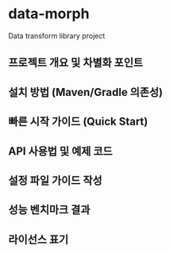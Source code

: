 # data-morph
Data transform library project

## 프로젝트 개요 및 차별화 포인트

## 설치 방법 (Maven/Gradle 의존성)

## 빠른 시작 가이드 (Quick Start)

## API 사용법 및 예제 코드

## 설정 파일 가이드 작성

## 성능 벤치마크 결과

## 라이선스 표기
